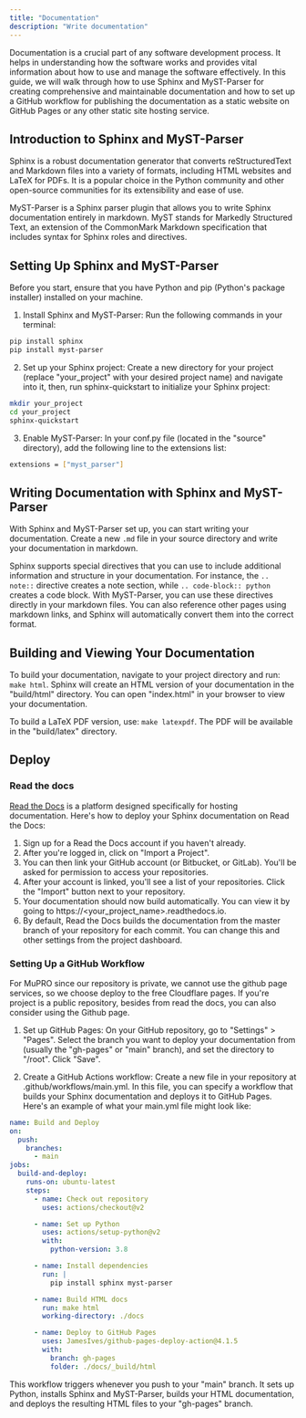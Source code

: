 ```yaml
---
title: "Documentation"
description: "Write documentation"
---
```


Documentation is a crucial part of any software development process. It helps in understanding how the software works and provides vital information about how to use and manage the software effectively. In this guide, we will walk through how to use Sphinx and MyST-Parser for creating comprehensive and maintainable documentation and how to set up a GitHub workflow for publishing the documentation as a static website on GitHub Pages or any other static site hosting service.

## Introduction to Sphinx and MyST-Parser

Sphinx is a robust documentation generator that converts reStructuredText and Markdown files into a variety of formats, including HTML websites and LaTeX for PDFs. It is a popular choice in the Python community and other open-source communities for its extensibility and ease of use.

MyST-Parser is a Sphinx parser plugin that allows you to write Sphinx documentation entirely in markdown. MyST stands for Markedly Structured Text, an extension of the CommonMark Markdown specification that includes syntax for Sphinx roles and directives.

## Setting Up Sphinx and MyST-Parser

Before you start, ensure that you have Python and pip (Python's package installer) installed on your machine.

1. Install Sphinx and MyST-Parser: Run the following commands in your terminal:

```sh
pip install sphinx
pip install myst-parser
```

2. Set up your Sphinx project:
   Create a new directory for your project (replace "your_project" with your desired project name) and navigate into it, then, run sphinx-quickstart to initialize your Sphinx project:

```sh
mkdir your_project
cd your_project
sphinx-quickstart
```

3. Enable MyST-Parser:
   In your conf.py file (located in the "source" directory), add the following line to the extensions list:

```sh
extensions = ["myst_parser"]
```

## Writing Documentation with Sphinx and MyST-Parser

With Sphinx and MyST-Parser set up, you can start writing your documentation. Create a new `.md` file in your source directory and write your documentation in markdown.

Sphinx supports special directives that you can use to include additional information and structure in your documentation. For instance, the `.. note::` directive creates a note section, while `.. code-block:: python` creates a code block. With MyST-Parser, you can use these directives directly in your markdown files. You can also reference other pages using markdown links, and Sphinx will automatically convert them into the correct format.

## Building and Viewing Your Documentation

To build your documentation, navigate to your project directory and run: `make html`.
Sphinx will create an HTML version of your documentation in the "build/html" directory. You can open "index.html" in your browser to view your documentation.

To build a LaTeX PDF version, use: `make latexpdf`. The PDF will be available in the "build/latex" directory.

## Deploy

### Read the docs

[Read the Docs](https://readthedocs.org/) is a platform designed specifically for hosting documentation. Here's how to deploy your Sphinx documentation on Read the Docs:

1. Sign up for a Read the Docs account if you haven't already.
2. After you're logged in, click on "Import a Project".
3. You can then link your GitHub account (or Bitbucket, or GitLab). You'll be asked for permission to access your repositories.
4. After your account is linked, you'll see a list of your repositories. Click the "Import" button next to your repository.
5. Your documentation should now build automatically. You can view it by going to https://<your_project_name>.readthedocs.io.
6. By default, Read the Docs builds the documentation from the master branch of your repository for each commit. You can change this and other settings from the project dashboard.

### Setting Up a GitHub Workflow

For MuPRO since our repository is private, we cannot use the github page services, so we choose deploy to the free Cloudflare pages. If you're project is a public repository, besides from read the docs, you can also consider using the Github page.

1. Set up GitHub Pages:
   On your GitHub repository, go to "Settings" > "Pages". Select the branch you want to deploy your documentation from (usually the "gh-pages" or "main" branch), and set the directory to "/root". Click "Save".

1. Create a GitHub Actions workflow:
   Create a new file in your repository at .github/workflows/main.yml. In this file, you can specify a workflow that builds your Sphinx documentation and deploys it to GitHub Pages. Here's an example of what your main.yml file might look like:

```yaml
name: Build and Deploy
on:
  push:
    branches:
      - main
jobs:
  build-and-deploy:
    runs-on: ubuntu-latest
    steps:
      - name: Check out repository
        uses: actions/checkout@v2

      - name: Set up Python
        uses: actions/setup-python@v2
        with:
          python-version: 3.8

      - name: Install dependencies
        run: |
          pip install sphinx myst-parser

      - name: Build HTML docs
        run: make html
        working-directory: ./docs

      - name: Deploy to GitHub Pages
        uses: JamesIves/github-pages-deploy-action@4.1.5
        with:
          branch: gh-pages
          folder: ./docs/_build/html
```

This workflow triggers whenever you push to your "main" branch. It sets up Python, installs Sphinx and MyST-Parser, builds your HTML documentation, and deploys the resulting HTML files to your "gh-pages" branch.
